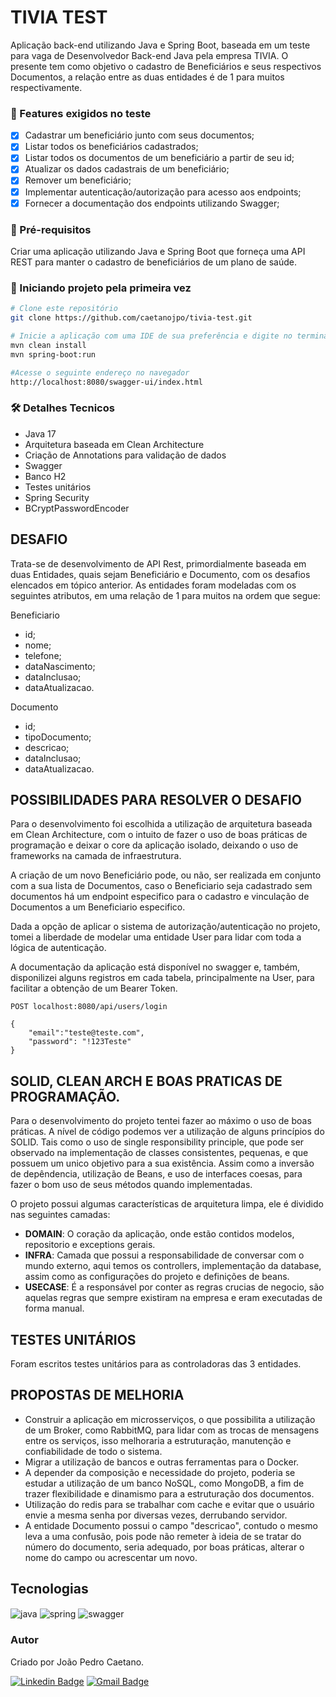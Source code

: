 # TIVIA TEST

<p>
Aplicação back-end utilizando Java e Spring Boot, baseada em um teste para vaga de Desenvolvedor Back-end Java pela empresa TIVIA. O presente tem como objetivo o cadastro de Beneficiários e seus respectivos Documentos, a relação entre as duas entidades é de 1 para muitos respectivamente.
</p>

### :pushpin: Features exigidos no teste

- [x]  Cadastrar um beneficiário junto com seus documentos;
- [x]  Listar todos os beneficiários cadastrados;
- [x]  Listar todos os documentos de um beneficiário a partir de seu id;
- [x]  Atualizar os dados cadastrais de um beneficiário;
- [x]  Remover um beneficiário;
- [x]  Implementar autenticação/autorização para acesso aos endpoints;
- [x]  Fornecer a documentação dos endpoints utilizando Swagger;

### :hammer: Pré-requisitos

Criar uma aplicação utilizando Java e Spring Boot que forneça uma API REST para manter o cadastro 
de beneficiários de um plano de saúde.

### 🎲 Iniciando projeto pela primeira vez

```bash
# Clone este repositório
git clone https://github.com/caetanojpo/tivia-test.git

# Inicie a aplicação com uma IDE de sua preferência e digite no terminal
mvn clean install
mvn spring-boot:run

#Acesse o seguinte endereço no navegador
http://localhost:8080/swagger-ui/index.html

```

### 🛠 Detalhes Tecnicos

- Java 17
- Arquitetura baseada em Clean Architecture
- Criação de Annotations para validação de dados
- Swagger
- Banco H2
- Testes unitários
- Spring Security
- BCryptPasswordEncoder

## DESAFIO

Trata-se de desenvolvimento de API Rest, primordialmente baseada em duas Entidades, quais sejam Beneficiário e Documento, com os desafios elencados em tópico anterior. As entidades foram modeladas com os seguintes atributos, em uma relação de 1 para muitos na ordem que segue:

Beneficiario
- id;
- nome;
- telefone;
- dataNascimento;
- dataInclusao;
- dataAtualizacao.

Documento
- id;
- tipoDocumento;
- descricao;
- dataInclusao;
- dataAtualizacao.


## POSSIBILIDADES PARA RESOLVER O DESAFIO

<p>Para o desenvolvimento foi escolhida a utilização de arquitetura baseada em Clean Architecture, com o intuito de fazer o uso de boas práticas de programação e deixar o core da aplicação isolado, deixando o uso de frameworks na camada de infraestrutura.</p>
<p>A criação de um novo Beneficiário pode, ou não, ser realizada em conjunto com a sua lista de Documentos, caso o Beneficiario seja cadastrado sem documentos há um endpoint especifico para o cadastro e vinculação de Documentos a um Beneficiario especifico.</p>
<p>Dada a opção de aplicar o sistema de autorização/autenticação no projeto, tomei a liberdade de modelar uma entidade User para lidar com toda a lógica de autenticação.</p>
<p>A documentação da aplicação está disponível no swagger e, também, disponilizei alguns registros em cada tabela, principalmente na User, para facilitar a obtenção de um Bearer Token.</p>


```
POST localhost:8080/api/users/login

{
    "email":"teste@teste.com",
    "password": "!123Teste"
}
```


## SOLID, CLEAN ARCH E BOAS PRATICAS DE PROGRAMAÇÃO.
<p>
Para o desenvolvimento do projeto tentei fazer ao máximo o uso de boas práticas. 
A nível de código podemos ver a utilização de alguns princípios do SOLID.
Tais como o uso de single responsibility principle, que pode ser observado na implementação de classes
consistentes, pequenas, e que possuem um unico objetivo para a sua existência. Assim como a inversão de depêndencia,
utilização de Beans, e uso de interfaces coesas, para fazer o bom uso de seus métodos quando implementadas.
</p>

<p>
O projeto possui algumas características de arquitetura limpa, ele é dividido
nas seguintes camadas:
</p>

- **DOMAIN**: O coração da aplicação, onde estão contidos modelos, repositorio e exceptions gerais.
- **INFRA**: Camada que possui a responsabilidade de conversar com o mundo externo, aqui temos os
controllers, implementação da database, assim como as configurações do projeto e definições de beans.
- **USECASE**: É a responsável por conter as regras crucias de negocio,
são aquelas regras que sempre existiram na empresa e eram executadas de forma manual.

## TESTES UNITÁRIOS
<p>Foram escritos testes unitários para as controladoras das 3 entidades.</p>

## PROPOSTAS DE MELHORIA

- Construir a aplicação em microsserviços, o que possibilita a utilização de um Broker, como RabbitMQ, para lidar com as trocas de mensagens entre os serviços,
isso melhoraria a estruturação, manutenção e confiabilidade de todo o sistema.
- Migrar a utilização de bancos e outras ferramentas para o Docker.
- A depender da composição e necessidade do projeto, poderia se estudar a utilização de um banco NoSQL, como MongoDB,
a fim de trazer flexibilidade e dinamismo para a estruturação dos documentos.
- Utilização do redis para se trabalhar com cache e evitar que o usuário envie a mesma senha por diversas vezes,
derrubando servidor.
- A entidade Documento possui o campo "descricao", contudo o mesmo leva a uma confusão, pois pode não remeter à ideia
de se tratar do número do documento, seria adequado, por boas práticas, alterar o nome do campo ou acrescentar um novo.

## Tecnologias

<div style="display: inline_block">
  <img align="center" alt="java" src="https://img.shields.io/badge/java-%23ED8B00.svg?style=for-the-badge&logo=java&logoColor=white" />
  <img align="center" alt="spring" src="https://img.shields.io/badge/spring-%236DB33F.svg?style=for-the-badge&logo=spring&logoColor=white" />
  <img align="center" alt="swagger" src="https://img.shields.io/badge/-Swagger-%23Clojure?style=for-the-badge&logo=swagger&logoColor=white" />
</div>

### Autor

Criado por João Pedro Caetano.

[![Linkedin Badge](https://img.shields.io/badge/João-blue?style=flat-square&logo=Linkedin&logoColor=white&link=https://www.linkedin.com/in/caetanojpo/)](https://www.linkedin.com/in/caetanojpo/)
[![Gmail Badge](https://img.shields.io/badge/-caetanojpo@gmail.com-c14438?style=flat-square&logo=Gmail&logoColor=white&link=mailto:caetanojpo@gmail.com)](mailto:caetanojpo@gmail.com)
